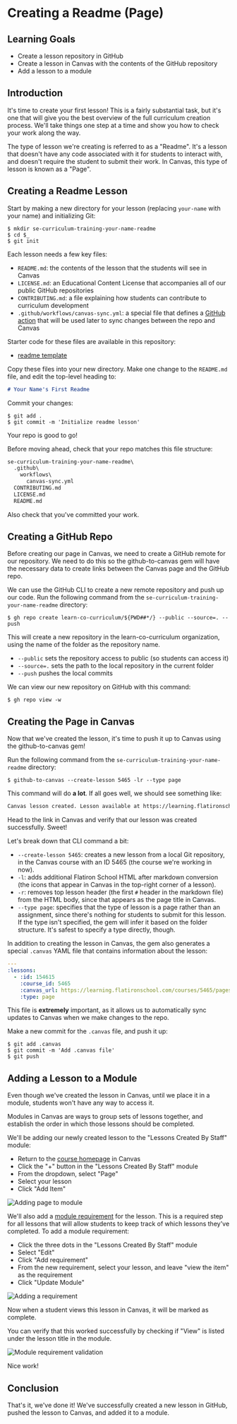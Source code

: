 # Creating a Readme (Page)

## Learning Goals

- Create a lesson repository in GitHub
- Create a lesson in Canvas with the contents of the GitHub repository
- Add a lesson to a module

## Introduction

It's time to create your first lesson! This is a fairly substantial task, but
it's one that will give you the best overview of the full curriculum creation
process. We'll take things one step at a time and show you how to check your
work along the way.

The type of lesson we're creating is referred to as a "Readme". It's a lesson
that doesn't have any code associated with it for students to interact with, and
doesn't require the student to submit their work. In Canvas, this type of lesson
is known as a "Page".

## Creating a Readme Lesson

Start by making a new directory for your lesson (replacing `your-name` with your
name) and initializing Git:

```console
$ mkdir se-curriculum-training-your-name-readme
$ cd $_
$ git init
```

Each lesson needs a few key files:

- `README.md`: the contents of the lesson that the students will see in Canvas
- `LICENSE.md`: an Educational Content License that accompanies all of our
  public GitHub repositories
- `CONTRIBUTING.md`: a file explaining how students can contribute to curriculum
  development
- `.github/workflows/canvas-sync.yml`: a special file that defines a [GitHub
  action][github action] that will be used later to sync changes between the
  repo and Canvas

Starter code for these files are available in this repository:

- [readme template](https://github.com/learn-co-curriculum/se-curriculum-templates/tree/main/readme)

Copy these files into your new directory. Make one change to the `README.md`
file, and edit the top-level heading to:

```md
# Your Name's First Readme
```

Commit your changes:

```console
$ git add .
$ git commit -m 'Initialize readme lesson'
```

Your repo is good to go!

Before moving ahead, check that your repo matches this file structure:

```txt
se-curriculum-training-your-name-readme\
  .github\
    workflows\
      canvas-sync.yml
  CONTRIBUTING.md
  LICENSE.md
  README.md
```

Also check that you've committed your work.

## Creating a GitHub Repo

Before creating our page in Canvas, we need to create a GitHub remote for our
repository. We need to do this so the github-to-canvas gem will have the
necessary data to create links between the Canvas page and the GitHub repo.

We can use the GitHub CLI to create a new remote repository and push up our
code. Run the following command from the
`se-curriculum-training-your-name-readme` directory:

```console
$ gh repo create learn-co-curriculum/${PWD##*/} --public --source=. --push
```

This will create a new repository in the learn-co-curriculum organization, using
the name of the folder as the repository name.

- `--public` sets the repository access to public (so students can access it)
- `--source=.` sets the path to the local repository in the current folder
- `--push` pushes the local commits

We can view our new repository on GitHub with this command:

```console
$ gh repo view -w
```

## Creating the Page in Canvas

Now that we've created the lesson, it's time to push it up to Canvas using the
github-to-canvas gem!

Run the following command from the `se-curriculum-training-your-name-readme`
directory:

```console
$ github-to-canvas --create-lesson 5465 -lr --type page
```

This command will do **a lot**. If all goes well, we should see something like:

```txt
Canvas lesson created. Lesson available at https://learning.flatironschool.com/courses/5465/pages/lesson-title
```

Head to the link in Canvas and verify that our lesson was created successfully.
Sweet!

Let's break down that CLI command a bit:

- `--create-lesson 5465`: creates a new lesson from a local Git repository, in
  the Canvas course with an ID 5465 (the course we're working in now).
- `-l`: adds additional Flatiron School HTML after markdown conversion (the
  icons that appear in Canvas in the top-right corner of a lesson).
- `-r`: removes top lesson header (the first `#` header in the markdown file)
  from the HTML body, since that appears as the page title in Canvas.
- `--type page`: specifies that the type of lesson is a page rather than an
  assignment, since there's nothing for students to submit for this lesson. If
  the type isn't specified, the gem will infer it based on the folder structure.
  It's safest to specify a type directly, though.

In addition to creating the lesson in Canvas, the gem also generates a special
`.canvas` YAML file that contains information about the lesson:

```yml
---
:lessons:
  - :id: 154615
    :course_id: 5465
    :canvas_url: https://learning.flatironschool.com/courses/5465/pages/lesson-title
    :type: page
```

This file is **extremely** important, as it allows us to automatically sync
updates to Canvas when we make changes to the repo.

Make a new commit for the `.canvas` file, and push it up:

```console
$ git add .canvas
$ git commit -m 'Add .canvas file'
$ git push
```

## Adding a Lesson to a Module

Even though we've created the lesson in Canvas, until we place it in a module,
students won't have any way to access it.

Modules in Canvas are ways to group sets of lessons together, and establish the
order in which those lessons should be completed.

We'll be adding our newly created lesson to the "Lessons Created By Staff"
module:

- Return to the [course homepage][] in Canvas
- Click the "+" button in the "Lessons Created By Staff" module
- From the dropdown, select "Page"
- Select your lesson
- Click "Add Item"

![Adding page to module](https://curriculum-content.s3.amazonaws.com/curriculum-training/create-readme/canvas-add-page.png)

We'll also add a [module requirement][] for the lesson. This is a required step
for all lessons that will allow students to keep track of which lessons they've
completed. To add a module requirement:

- Click the three dots in the "Lessons Created By Staff" module
- Select "Edit"
- Click "Add requirement"
- From the new requirement, select your lesson, and leave "view the item" as the
  requirement
- Click "Update Module"

![Adding a requirement](https://curriculum-content.s3.amazonaws.com/curriculum-training/create-readme/canvas-add-requirement.png)

Now when a student views this lesson in Canvas, it will be marked as complete.

You can verify that this worked successfully by checking if "View" is listed
under the lesson title in the module.

![Module requirement validation](https://curriculum-content.s3.amazonaws.com/curriculum-training/create-readme/canvas-module-requirement-validation.png)

Nice work!

## Conclusion

That's it, we've done it! We've successfully created a new lesson in GitHub,
pushed the lesson to Canvas, and added it to a module.

[github action]: https://github.com/features/actions
[course homepage]: https://learning.flatironschool.com/courses/5465
[module requirement]:
  https://community.canvaslms.com/t5/Instructor-Guide/How-do-I-add-requirements-to-a-module/ta-p/1131
